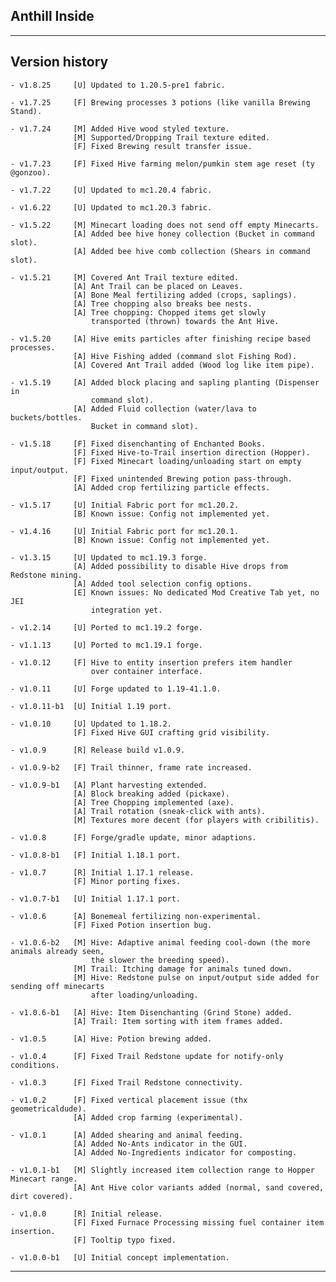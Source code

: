 
## Anthill Inside

----
## Version history

    - v1.8.25     [U] Updated to 1.20.5-pre1 fabric.

    - v1.7.25     [F] Brewing processes 3 potions (like vanilla Brewing Stand).

    - v1.7.24     [M] Added Hive wood styled texture.
                  [M] Supported/Dropping Trail texture edited.
                  [F] Fixed Brewing result transfer issue.

    - v1.7.23     [F] Fixed Hive farming melon/pumkin stem age reset (ty @gonzoo).

    - v1.7.22     [U] Updated to mc1.20.4 fabric.

    - v1.6.22     [U] Updated to mc1.20.3 fabric.

    - v1.5.22     [M] Minecart loading does not send off empty Minecarts.
                  [A] Added bee hive honey collection (Bucket in command slot).
                  [A] Added bee hive comb collection (Shears in command slot).

    - v1.5.21     [M] Covered Ant Trail texture edited.
                  [A] Ant Trail can be placed on Leaves.
                  [A] Bone Meal fertilizing added (crops, saplings).
                  [A] Tree chopping also breaks bee nests.
                  [A] Tree chopping: Chopped items get slowly
                      transported (thrown) towards the Ant Hive.

    - v1.5.20     [A] Hive emits particles after finishing recipe based processes.
                  [A] Hive Fishing added (command slot Fishing Rod).
                  [A] Covered Ant Trail added (Wood log like item pipe).

    - v1.5.19     [A] Added block placing and sapling planting (Dispenser in
                      command slot).
                  [A] Added Fluid collection (water/lava to buckets/bottles.
                      Bucket in command slot).

    - v1.5.18     [F] Fixed disenchanting of Enchanted Books.
                  [F] Fixed Hive-to-Trail insertion direction (Hopper).
                  [F] Fixed Minecart loading/unloading start on empty input/output.
                  [F] Fixed unintended Brewing potion pass-through.
                  [A] Added crop fertilizing particle effects.

    - v1.5.17     [U] Initial Fabric port for mc1.20.2.
                  [B] Known issue: Config not implemented yet.

    - v1.4.16     [U] Initial Fabric port for mc1.20.1.
                  [B] Known issue: Config not implemented yet.

    - v1.3.15     [U] Updated to mc1.19.3 forge.
                  [A] Added possibility to disable Hive drops from Redstone mining.
                  [A] Added tool selection config options.
                  [E] Known issues: No dedicated Mod Creative Tab yet, no JEI
                      integration yet.

    - v1.2.14     [U] Ported to mc1.19.2 forge.

    - v1.1.13     [U] Ported to mc1.19.1 forge.

    - v1.0.12     [F] Hive to entity insertion prefers item handler
                      over container interface.

    - v1.0.11     [U] Forge updated to 1.19-41.1.0.

    - v1.0.11-b1  [U] Initial 1.19 port.

    - v1.0.10     [U] Updated to 1.18.2.
                  [F] Fixed Hive GUI crafting grid visibility.

    - v1.0.9      [R] Release build v1.0.9.

    - v1.0.9-b2   [F] Trail thinner, frame rate increased.

    - v1.0.9-b1   [A] Plant harvesting extended.
                  [A] Block breaking added (pickaxe).
                  [A] Tree Chopping implemented (axe).
                  [A] Trail rotation (sneak-click with ants).
                  [M] Textures more decent (for players with cribilitis).

    - v1.0.8      [F] Forge/gradle update, minor adaptions.

    - v1.0.8-b1   [F] Initial 1.18.1 port.

    - v1.0.7      [R] Initial 1.17.1 release.
                  [F] Minor porting fixes.

    - v1.0.7-b1   [U] Initial 1.17.1 port.

    - v1.0.6      [A] Bonemeal fertilizing non-experimental.
                  [F] Fixed Potion insertion bug.

    - v1.0.6-b2   [M] Hive: Adaptive animal feeding cool-down (the more animals already seen,
                      the slower the breeding speed).
                  [M] Trail: Itching damage for animals tuned down.
                  [M] Hive: Redstone pulse on input/output side added for sending off minecarts
                      after loading/unloading.

    - v1.0.6-b1   [A] Hive: Item Disenchanting (Grind Stone) added.
                  [A] Trail: Item sorting with item frames added.

    - v1.0.5      [A] Hive: Potion brewing added.

    - v1.0.4      [F] Fixed Trail Redstone update for notify-only conditions.

    - v1.0.3      [F] Fixed Trail Redstone connectivity.

    - v1.0.2      [F] Fixed vertical placement issue (thx geometricaldude).
                  [A] Added crop farming (experimental).

    - v1.0.1      [A] Added shearing and animal feeding.
                  [A] Added No-Ants indicator in the GUI.
                  [A] Added No-Ingredients indicator for composting.

    - v1.0.1-b1   [M] Slightly increased item collection range to Hopper Minecart range.
                  [A] Ant Hive color variants added (normal, sand covered, dirt covered).

    - v1.0.0      [R] Initial release.
                  [F] Fixed Furnace Processing missing fuel container item insertion.
                  [F] Tooltip typo fixed.

    - v1.0.0-b1   [U] Initial concept implementation.

-----
